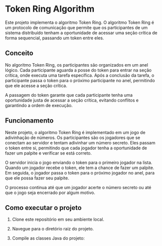 # Token Ring Algorithm

Este projeto implementa o algoritmo Token Ring. O algoritmo Token Ring é um protocolo de comunicação que permite que os participantes de um sistema distribuído tenham a oportunidade de acessar uma seção crítica de forma sequencial, passando um token entre eles.

## Conceito

No algoritmo Token Ring, os participantes são organizados em um anel lógico. Cada participante aguarda a posse do token para entrar na seção crítica, onde executa uma tarefa específica. Após a conclusão da tarefa, o participante passa o token para o próximo participante no anel, permitindo que ele acesse a seção crítica.

A passagem do token garante que cada participante tenha uma oportunidade justa de acessar a seção crítica, evitando conflitos e garantindo a ordem de execução.

## Funcionamento

Neste projeto, o algoritmo Token Ring é implementado em um jogo de adivinhação de números. Os participantes são os jogadores que se conectam ao servidor e tentam adivinhar um número secreto. Eles passam o token entre si, permitindo que cada jogador tenha a oportunidade de fazer um palpite e verificar se está correto.

O servidor inicia o jogo enviando o token para o primeiro jogador na lista. Quando um jogador recebe o token, ele tem a chance de fazer um palpite. Em seguida, o jogador passa o token para o próximo jogador no anel, para que ele possa fazer seu palpite.

O processo continua até que um jogador acerte o número secreto ou até que o jogo seja encerrado por algum motivo.

## Como executar o projeto

1. Clone este repositório em seu ambiente local.

2. Navegue para o diretório raiz do projeto.

3. Compile as classes Java do projeto:

